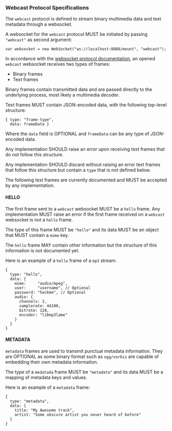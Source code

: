 ### Webcast Protocol Specifications

The `webcast` protocol is defined to stream binary multimedia data and text metadata through a websocket.

A websocket for the `webcast` protocol MUST be initiated by passing `"webcast"` as second argument:
```
var websocket = new WebSocket("ws://localhost:8080/mount", "webcast");
```

In accordance with the [websocket protocol documentation](http://tools.ietf.org/html/rfc6455), an opened
`webcast` websocket receives two types of frames:
* Binary frames
* Text frames

Binary frames contain transmitted data and are passed directly to the underlying process, most likely a
multimedia decoder.

Text frames MUST contain JSON-encoded data, with the following top-level structure:
```
{ type: "frame-type",
  data: frameData }
```
Where the `data` field is OPTIONAL and `frameData` can be any type of JSON-encoded data.

Any implementation SHOULD raise an error upon receiving text frames that do not follow this structure.

Any implementation SHOULD discard without raising an error text frames that follow this structure
but contain a `type` that is not defined below.

The following text frames are currently documented and MUST be accepted by any implementation.

#### HELLO

The first frame sent to a `webcast` websocket MUST be a `hello` frame. Any implementation MUST
raise an error if the first frame received on a `webcast` websocket is not a `hello` frame.

The type of this frame MUST be `"hello"` and its data MUST be an object that MUST contain a `mime` key.

The `hello` frame MAY contain other information but the structure of this information is not documented yet.

Here is an example of a `hello` frame of a `mp3` stream:
```
{
  type: "hello",
  data: {
    mime:     "audio/mpeg",
    user:     "username", // Optional
    password: "hackme", // Optional
    audio: {
      channels: 2,
      samplerate: 44100,
      bitrate: 128,
      encoder: "libmp3lame"
    }
  }
}
```

#### METADATA

`metadata` frames are used to transmit punctual metadata information. They are OPTIONAL as some
binary format such as `ogg/vorbis` are capable of embedding their own metadata information.

The type of a `medatada` frame MUST be `"metadata"` and its data MUST be a mapping of metadata keys
and values.

Here is an example of a `metadata` frame:
```
{
  type: "metadata",
  data: {
    title: "My Awesome track",
    artist: "Some obscure artist you never heard of before"
  }
}
```

